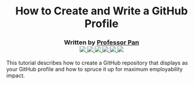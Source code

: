 <h1 align="center">How to Create and Write a GitHub Profile</h1>
<!-- <h3 align="center"> :teacher: Written by Professor Pan :teacher: </h3> -->

<h3 align="center">
   Written by <a href="https://www.linkedin.com/in/profpan396/">Professor Pan</a><br> 
   <div align="center">
<a href="https://profpan396.github.io/portfolio" target="_blank">
        <img
          src="https://img.shields.io/badge/-profpan396.github.io/portfolio-magenta?style=flat&logo=Blackberry&logoColor=white">
      </a>
<a href="mailto:profpan396@gmail.com" target="_blank">
    <img src="https://img.shields.io/badge/-profpan396@gmail.com-aqua?style=flat&logo=Gmail&logoColor=white">
 </a>
 <a href="https://www.github.com/profpan396/" target="_blank">
        <img
          src="https://img.shields.io/badge/-github.com/profpan396-junglegreen?style=flat&logo=GitHub&logoColor=white">
      </a>
 <!-- <a href="https://profpan396.github.io/portfolio" target="_blank">
    <img src="https://img.shields.io/badge/-profpan396.github.io/portfolio-gold?style=flat&logo=materialdesign&logoColor=white">
 </a> -->
 

 <a href="https://www.linkedin.com/in/profpan396/" target="_blank">
      <img src="https://img.shields.io/badge/-linkedin.com/in/profpan396-midnightblue?style=flat&logo=Linkedin&logoColor=white">
 </a> 
  <a href="https://medium.com/@profpan396">
    <img src="https://img.shields.io/badge/-medium.com/@profpan396-gold?style=flat&logo=medium">
 </a>
 <a href="https://twitter.com/amarpan396" target="_blank">
      <img src="https://img.shields.io/badge/-twitter.com/in/amarpan396-skyblue?style=flat&logo=Twitter&logoColor=white">
 </a> 
 

 

 <br>
 

 <!-- <a href="https://twitter.com/amarpan396" target="_blank">
      <img src="https://img.shields.io/badge/-twitter.com/in/amarpan396-skyblue?style=flat&logo=Linkedin&logoColor=white">
 </a> 

 <a href="https://www.facebook.com/amarpan396/" target="_blank">
      <img src="https://img.shields.io/badge/-facebook.com/amarpan396-darkblue?style=flat&logo=Facebook&logoColor=white">
 </a> 

 <a href="https://www.instagram.com/amarpan396/" target="_blank">
      <img src="https://img.shields.io/badge/-instagram.com/amarpan396-hotpink?style=flat&logo=Instagram&logoColor=white">
 </a> 
    
 </div> -->

 </h3>

<p id="intro">This tutorial describes how to create a GitHub repository that displays as your GitHub profile and how to spruce it up for maximum employability impact. </p>


